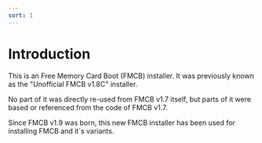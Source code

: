 ```yaml
---
sort: 1
---
```


# Introduction

This is an Free Memory Card Boot (FMCB) installer. It was previously known as the "Unofficial FMCB v1.8C" installer. 

No part of it was directly re-used from FMCB v1.7 itself, but parts of it were based or referenced from the code of FMCB v1.7. 

Since FMCB v1.9 was born, this new FMCB installer has been used for installing FMCB and it´s variants.